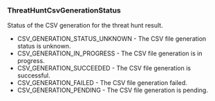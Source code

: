 ### ThreatHuntCsvGenerationStatus
Status of the CSV generation for the threat hunt result.

- CSV_GENERATION_STATUS_UNKNOWN - The CSV file generation status is unknown.
- CSV_GENERATION_IN_PROGRESS - The CSV file generation is in progress.
- CSV_GENERATION_SUCCEEDED - The CSV file generation is successful.
- CSV_GENERATION_FAILED - The CSV file generation failed.
- CSV_GENERATION_PENDING - The CSV file generation is pending.
